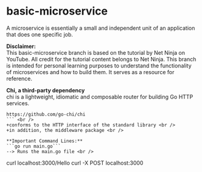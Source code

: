 # basic-microservice

A microservice is essentially a small and independent unit of an application that does one specific job. <br />

**Disclaimer:** <br />
This basic-microservice branch is based on the tutorial by Net Ninja on YouTube. All credit for the tutorial content belongs to Net Ninja. This branch is intended for personal learning purposes to understand the functionality of microservices and how to build them. It serves as a resource for reference.

**Chi, a third-party dependency** <br />
chi is a lightweight, idiomatic and composable router for building Go HTTP services. <br />
```
https://github.com/go-chi/chi
``` <br />
+conforms to the HTTP interface of the standard library <br />
+in addition, the middleware package <br />

**Important Command Lines:**
```go run main.go```
--> Runs the main.go file <br />
```
curl localhost:3000/Hello
curl -X POST localhost:3000
```
